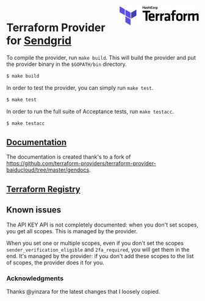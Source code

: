 <a href="https://terraform.io">
    <img src="https://raw.githubusercontent.com/hashicorp/terraform-website/d841a1e5fca574416b5ca24306f85a0f4f41b36d/content/source/assets/images/logo-terraform-main.svg" alt="Terraform logo" title="Terraform" align="right" height="50" />
</a>

# Terraform Provider for [Sendgrid](https://sendgrid.com)

To compile the provider, run `make build`. This will build the provider and put the provider binary in the `$GOPATH/bin` directory.

```sh
$ make build
```

In order to test the provider, you can simply run `make test`.

```sh
$ make test
```

In order to run the full suite of Acceptance tests, run `make testacc`.

```sh
$ make testacc
```

## [Documentation](docs/index.md)

The documentation is created thank's to a fork of https://github.com/terraform-providers/terraform-provider-baiducloud/tree/master/gendocs.

## [Terraform Registry](https://registry.terraform.io/providers/Trois-Six/sendgrid)

## Known issues

The API KEY API is not completely documented: when you don't set scopes, you get all scopes. This is managed by the provider.

When you set one or multiple scopes, even if you don't set the scopes `sender_verification_eligible` and `2fa_required`, you will get them in the end. It's managed by the provider: if you don't add these scopes to the list of scopes, the provider does it for you.

### Acknowledgments

Thanks @yinzara for the latest changes that I loosely copied.
